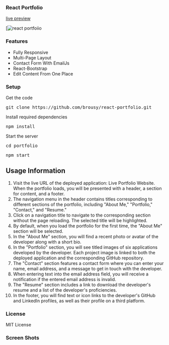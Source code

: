 ### React Portfolio
 [live preview](https://github.com/brousy/react-portfolio.git)

[![react portfoiio](src.image)

### Features

- Fully Responsive
- Multi-Page Layout
- Contact Form With EmailJs
- React-Bootstrap
- Edit Content From One Place

### Setup

Get the code

<pre>git clone https://github.com/brousy/react-portfolio.git</pre>
 
Install required dependencies

<pre>npm install</pre>


Start the server

<pre>cd portfolio</pre>

<pre>npm start</pre>

## Usage Information

1. Visit the live URL of the deployed application: Live Portfolio Website.
When the portfolio loads, you will be presented with a header, a section for content, and a footer.
2. The navigation menu in the header contains titles corresponding to different sections of the portfolio, including "About Me," "Portfolio," "Contact," and "Resume."
3. Click on a navigation title to navigate to the corresponding section without the page reloading. The selected title will be highlighted.
4. By default, when you load the portfolio for the first time, the "About Me" section will be selected.
5. In the "About Me" section, you will find a recent photo or avatar of the developer along with a short bio.
6. In the "Portfolio" section, you will see titled images of six applications developed by the developer. Each project image is linked to both the deployed application and the corresponding GitHub repository.
7. The "Contact" section features a contact form where you can enter your name, email address, and a message to get in touch with the developer.
8. When entering text into the email address field, you will receive a notification if the entered email address is invalid.
9. The "Resume" section includes a link to download the developer's resume and a list of the developer's proficiencies.
10. In the footer, you will find text or icon links to the developer's GitHub and LinkedIn profiles, as well as their profile on a third platform.

### License
MIT License

### Screen Shots

